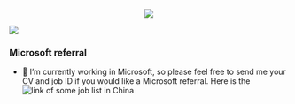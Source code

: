 <div align="center">
  <img src="https://github-readme-stats.vercel.app/api?username=fangpin&show_icons=true&hide_title=true" />
</div>

![](https://komarev.com/ghpvc/?username=fangpin)

### Microsoft referral
- 🔭 I’m currently working in Microsoft, so please feel free to send me your CV and job ID if you would like a Microsoft referral. Here is the ![link of some job list in China](https://shimo.im/sheets/vFxa7WoTasED6cAH)

<!--
**fangpin/fangpin** is a ✨ _special_ ✨ repository because its `README.md` (this file) appears on your GitHub profile.

Here are some ideas to get you started:

- 🔭 I’m currently working on ...
- 🌱 I’m currently learning ...
- 👯 I’m looking to collaborate on ...
- 🤔 I’m looking for help with ...
- 💬 Ask me about ...
- 📫 How to reach me: ...
- 😄 Pronouns: ...
- ⚡ Fun fact: ...
-->
